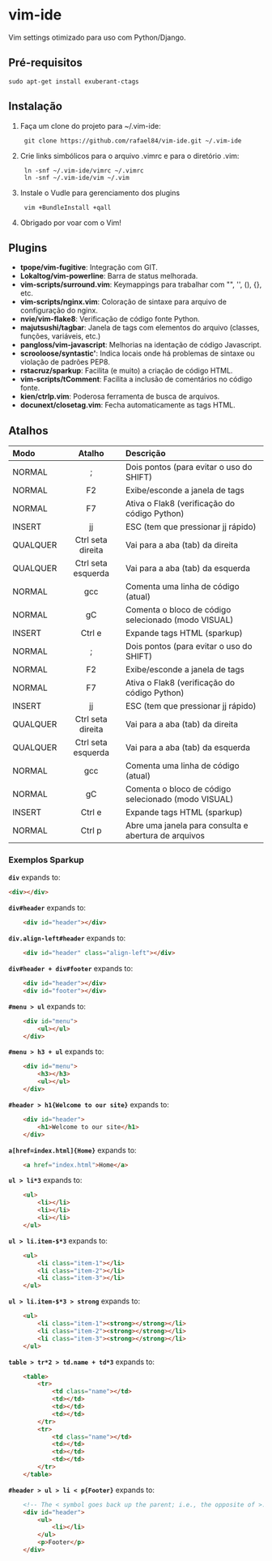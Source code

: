 # vim-ide #

Vim settings otimizado para uso com Python/Django.

## Pré-requisitos ##

    sudo apt-get install exuberant-ctags

## Instalação ##
 
1. Faça um clone do projeto para ~/.vim-ide:
        
        git clone https://github.com/rafael84/vim-ide.git ~/.vim-ide
        
2. Crie links simbólicos para o arquivo .vimrc e para o diretório .vim:

        ln -snf ~/.vim-ide/vimrc ~/.vimrc
        ln -snf ~/.vim-ide/vim ~/.vim

3. Instale o Vudle para gerenciamento dos plugins

        vim +BundleInstall +qall

4. Obrigado por voar com o Vim!

## Plugins ##

* __tpope/vim-fugitive__: Integração com GIT.
* __Lokaltog/vim-powerline__: Barra de status melhorada.
* __vim-scripts/surround.vim__: Keymappings para trabalhar com "", '', (), {}, etc.
* __vim-scripts/nginx.vim__: Coloração de sintaxe para arquivo de configuração do nginx.
* __nvie/vim-flake8__: Verificação de código fonte Python.
* __majutsushi/tagbar__: Janela de tags com elementos do arquivo (classes, funções, variáveis, etc.)
* __pangloss/vim-javascript__: Melhorias na identação de código Javascript.
* __scrooloose/syntastic'__: Indica locais onde há problemas de sintaxe ou violação de padrões PEP8.
* __rstacruz/sparkup__: Facilita (e muito) a criação de código HTML.
* __vim-scripts/tComment__: Facilita a inclusão de comentários no código fonte.
* __kien/ctrlp.vim__: Poderosa ferramenta de busca de arquivos.
* __docunext/closetag.vim__: Fecha automaticamente as tags HTML.

## Atalhos ##

Modo    | Atalho                | Descrição
:-------|:---------------------:|:------------------------------------------
NORMAL  | ;                     | Dois pontos (para evitar o uso do SHIFT)
NORMAL  | F2                    | Exibe/esconde a janela de tags
NORMAL  | F7                    | Ativa o Flak8 (verificação do código Python)
INSERT  | jj                    | ESC (tem que pressionar jj rápido)
QUALQUER| Ctrl seta direita     | Vai para a aba (tab) da direita 
QUALQUER| Ctrl seta esquerda    | Vai para a aba (tab) da esquerda 
NORMAL  | gcc                   | Comenta uma linha de código (atual)
NORMAL  | gC                    | Comenta o bloco de código selecionado (modo VISUAL)
INSERT  | Ctrl e                | Expande tags HTML (sparkup)
NORMAL  | ;                     | Dois pontos (para evitar o uso do SHIFT)
NORMAL  | F2                    | Exibe/esconde a janela de tags
NORMAL  | F7                    | Ativa o Flak8 (verificação do código Python)
INSERT  | jj                    | ESC (tem que pressionar jj rápido)
QUALQUER| Ctrl seta direita     | Vai para a aba (tab) da direita 
QUALQUER| Ctrl seta esquerda    | Vai para a aba (tab) da esquerda 
NORMAL  | gcc                   | Comenta uma linha de código (atual)
NORMAL  | gC                    | Comenta o bloco de código selecionado (modo VISUAL)
INSERT  | Ctrl e                | Expande tags HTML (sparkup)
NORMAL  | Ctrl p                | Abre uma janela para consulta e abertura de arquivos

### Exemplos Sparkup ###

**`div`** expands to:

```html
<div></div>
```

**`div#header`** expands to:

```html
    <div id="header"></div>
```

**`div.align-left#header`** expands to:

```html
    <div id="header" class="align-left"></div>
```

**`div#header + div#footer`** expands to:

```html
    <div id="header"></div>
    <div id="footer"></div>
```

**`#menu > ul`** expands to:

```html
    <div id="menu">
        <ul></ul>
    </div>
```

**`#menu > h3 + ul`** expands to:

```html
    <div id="menu">
        <h3></h3>
        <ul></ul>
    </div>
```

**`#header > h1{Welcome to our site}`** expands to:

```html
    <div id="header">
        <h1>Welcome to our site</h1>
    </div>
```

**`a[href=index.html]{Home}`** expands to:

```html
    <a href="index.html">Home</a>
```

**`ul > li*3`** expands to:

```html
    <ul>
        <li></li>
        <li></li>
        <li></li>
    </ul>
```

**`ul > li.item-$*3`** expands to:

```html
    <ul>
        <li class="item-1"></li>
        <li class="item-2"></li>
        <li class="item-3"></li>
    </ul>
```

**`ul > li.item-$*3 > strong`** expands to:

```html
    <ul>
        <li class="item-1"><strong></strong></li>
        <li class="item-2"><strong></strong></li>
        <li class="item-3"><strong></strong></li>
    </ul>
```

**`table > tr*2 > td.name + td*3`** expands to:

```html
    <table>
        <tr>
            <td class="name"></td>
            <td></td>
            <td></td>
            <td></td>
        </tr>
        <tr>
            <td class="name"></td>
            <td></td>
            <td></td>
            <td></td>
        </tr>
    </table>
```

**`#header > ul > li < p{Footer}`** expands to:

```html
    <!-- The < symbol goes back up the parent; i.e., the opposite of >. -->
    <div id="header">
        <ul>
            <li></li>
        </ul>
        <p>Footer</p>
    </div>
```
